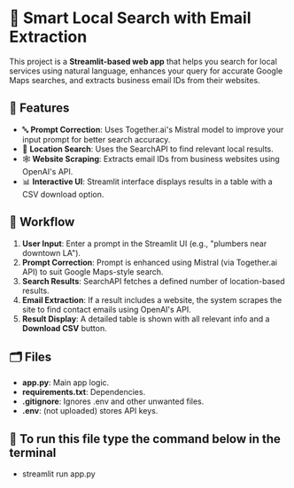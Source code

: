 # 📍 Smart Local Search with Email Extraction

This project is a **Streamlit-based web app** that helps you search for local services using natural language, enhances your query for accurate Google Maps searches, and extracts business email IDs from their websites.

## 🚀 Features

- 🔤 **Prompt Correction**: Uses Together.ai's Mistral model to improve your input prompt for better search accuracy.
- 📍 **Location Search**: Uses the SearchAPI to find relevant local results.
- 🕸️ **Website Scraping**: Extracts email IDs from business websites using OpenAI's API.
- 📊 **Interactive UI**: Streamlit interface displays results in a table with a CSV download option.

## 🧠 Workflow

1. **User Input**: Enter a prompt in the Streamlit UI (e.g., "plumbers near downtown LA").
2. **Prompt Correction**: Prompt is enhanced using Mistral (via Together.ai API) to suit Google Maps-style search.
3. **Search Results**: SearchAPI fetches a defined number of location-based results.
4. **Email Extraction**: If a result includes a website, the system scrapes the site to find contact emails using OpenAI's API.
5. **Result Display**: A detailed table is shown with all relevant info and a **Download CSV** button.

## 🗂️ Files

- **app.py**: Main app logic.
- **requirements.txt**: Dependencies.
- **.gitignore**: Ignores .env and other unwanted files.
- **.env**: (not uploaded) stores API keys.

## 🏃 To run this file type the command below in the terminal
- streamlit run app.py
